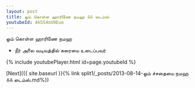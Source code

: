 ```yaml
---
layout: post
title: ஓம் கொள்ள ஹாரிணே நமஹ ௧௧ டைம்ஸ்
youtubeId: 4kSS4oU9Euo
---
```

 
 
 ஓம் கொள்ள ஹாரிணே நமஹ  
 
 -  நீர் அலை வடிவத்தில் கரையை உடைப்பவர் 
 
  
 
  
 
 
 
 
 
 


{% include youtubePlayer.html id=page.youtubeId %}
 
[Next]({{ site.baseurl }}{% link  split1/_posts/2013-08-14-ஓம் ச்சதையை நமஹ ௧௧ டைம்ஸ்.md%})
 
